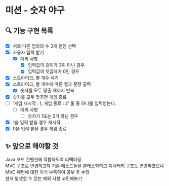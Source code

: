 # 미션 - 숫자 야구

## 🔍 기능 구현 목록

- [x] 서로 다른 임의의 수 3개 랜덤 선택
- [x] 사용자 입력 받기
  - [x] 예외 사항
    - [x] 입력값의 길이가 3이 아닌 경우
    - [x] 입력값의 첫글자가 0인 경우
- [x] 스트라이크, 볼 개수 세기
- [x] 스트라이크, 볼 개수에 따른 결과 문장 출력
  - [x] 숫자를 모두 맞출 때까지 반복
- [x] 숫자를 모두 맞추면 게임 종료
- [ ] '게임 재시작 : 1, 게임 종료 : 2' 둘 중 하나를 입력받는다.
  - [ ] 예외 사항
    - [ ] 숫자가 1또는 2가 아닌 경우
- [x] 1을 입력 받을 경우 재시작
- [x] 0을 입력 받을 경우 게임 종료

## ✨ 앞으로 해야할 것
Java 코드 컨벤션에 적합하도록 리팩터링<br/>
MVC 구조로 변경하고자 기존 메소드들을 클래스화하고 디렉터리 구조도 변경하였으나 MVC 패턴에 대한 지식 부족하여 공부 후 수정<br/>
현재 발생할 수 있는 예외 사항 고민해보기
